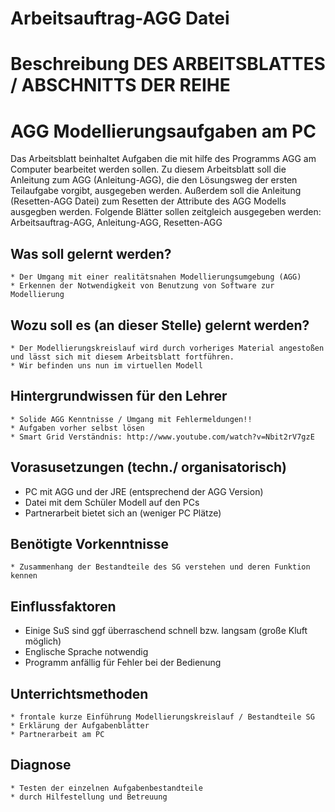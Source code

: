 # Arbeitsauftrag-AGG Datei
# Beschreibung DES ARBEITSBLATTES / ABSCHNITTS DER REIHE
# AGG Modellierungsaufgaben am PC
Das Arbeitsblatt beinhaltet Aufgaben die mit hilfe des Programms
AGG am Computer bearbeitet werden sollen. Zu diesem Arbeitsblatt
soll die Anleitung zum AGG (Anleitung-AGG), die den Lösungsweg der ersten Teilaufgabe
vorgibt, ausgegeben werden. Außerdem soll die Anleitung (Resetten-AGG Datei) zum Resetten der Attribute des AGG Modells ausgegben werden.
Folgende Blätter sollen zeitgleich ausgegeben werden:
Arbeitsauftrag-AGG, Anleitung-AGG, Resetten-AGG
##  Was soll gelernt werden?
    * Der Umgang mit einer realitätsnahen Modellierungsumgebung (AGG)
    * Erkennen der Notwendigkeit von Benutzung von Software zur Modellierung
## Wozu soll es (an dieser Stelle) gelernt werden?
    * Der Modellierungskreislauf wird durch vorheriges Material angestoßen
    und lässt sich mit diesem Arbeitsblatt fortführen.
    * Wir befinden uns nun im virtuellen Modell
## Hintergrundwissen für den Lehrer
    * Solide AGG Kenntnisse / Umgang mit Fehlermeldungen!!
    * Aufgaben vorher selbst lösen
    * Smart Grid Verständnis: http://www.youtube.com/watch?v=Nbit2rV7gzE
## Vorasusetzungen (techn./ organisatorisch)
   * PC mit AGG und der JRE (entsprechend der AGG Version)
   * Datei mit dem Schüler Modell auf den PCs
   * Partnerarbeit bietet sich an (weniger PC Plätze)
## Benötigte Vorkenntnisse
    * Zusammenhang der Bestandteile des SG verstehen und deren Funktion kennen
## Einflussfaktoren
   * Einige SuS sind ggf überraschend schnell bzw. langsam (große Kluft möglich)
   * Englische Sprache notwendig
   * Programm anfällig für Fehler bei der Bedienung 
## Unterrichtsmethoden
    * frontale kurze Einführung Modellierungskreislauf / Bestandteile SG 
    * Erklärung der Aufgabenblätter
    * Partnerarbeit am PC
## Diagnose
    * Testen der einzelnen Aufgabenbestandteile
    * durch Hilfestellung und Betreuung

